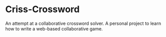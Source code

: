 Criss-Crossword
===============

An attempt at a collaborative crossword solver.  A personal project to learn how to write a web-based collaborative game.  